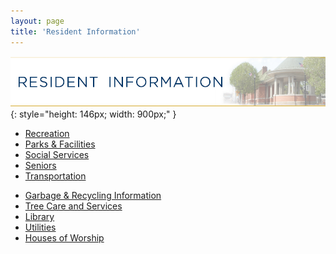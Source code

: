 ```yaml
---
layout: page
title: 'Resident Information'
---
```


<style>
.page-content ul {
  float: left;
  font-size: 150%;
  line-height: 2;
  margin-right: 100px;
}
</style>

![Resident Information](resident-information.jpg)
{: style="height: 146px; width: 900px;" }

<ul>
  <li><a href="/departments/recreation/">Recreation</a></li>
  <li><a href="/departments/recreation/parks-facilities/">Parks &amp; Facilities</a></li>
  <li><a href="/departments/social-services/">Social Services</a></li>
  <li><a href="seniors/">Seniors</a></li>
  <li><a href="transportation/">Transportation</a></li>
</ul>
<ul>
  <li><a href="/departments/public-works/">Garbage &amp; Recycling Information</a></li>
  <li><a href="/committees/shade-tree-commission/tree-care-services/">Tree Care and Services</a></li>
  <li><a href="http://www.rutherfordlibrary.org/">Library</a></li>
  <li><a href="utilities/">Utilities</a></li>
  <li><a href="houses-of-worship/">Houses of Worship</a></li>
</ul>
